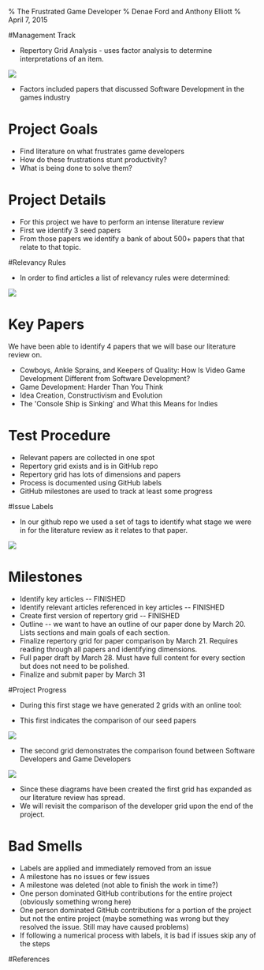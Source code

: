 % The Frustrated Game Developer
% Denae Ford and Anthony Elliott
% April 7, 2015

#Management Track

- Repertory Grid Analysis - uses factor analysis to determine interpretations of an item.

<img align=center src="../img/repgrid.png">

- Factors included papers that discussed Software Development in the games industry

# Project Goals

- Find literature on what frustrates game developers
- How do these frustrations stunt productivity?
- What is being done to solve them?


# Project Details

- For this project we have to perform an intense literature review
- First we identify 3 seed papers
- From those papers we identify a bank of about 500+ papers that that relate to that topic.

#Relevancy Rules 

- In order to find articles a list of relevancy rules were determined:

<img align=center src="../img/theprocess.png">

# Key Papers

We have been able to identify 4 papers that we will base our literature review on. 

- Cowboys, Ankle Sprains, and Keepers of Quality: How Is Video Game Development Different from Software Development?
- Game Development: Harder Than You Think
- Idea Creation, Constructivism and Evolution
- The 'Console Ship is Sinking' and What this Means for Indies

# Test Procedure

* Relevant papers are collected in one spot
* Repertory grid exists and is in GitHub repo
* Repertory grid has lots of dimensions and papers
* Process is documented using GitHub labels
* GitHub milestones are used to track at least some progress

#Issue Labels

- In our github repo we used a set of tags to identify what stage we were in for the literature review as it relates to that paper.

<img align=center src="../img/issuelabels.png">

# Milestones

* Identify key articles -- FINISHED
* Identify relevant articles referenced in key articles -- FINISHED
* Create first version of repertory grid -- FINISHED
* Outline -- we want to have an outline of our paper done by March 20. Lists sections and main goals of each section.
* Finalize repertory grid for paper comparison by March 21. Requires reading through all papers and identifying dimensions.
* Full paper draft by March 28. Must have full content for every section but does not need to be polished.
* Finalize and submit paper by March 31

#Project Progress

- During this first stage we have generated 2 grids with an online tool:

- This first indicates the comparison of our seed papers

<img align=center src="../img/CSC510Grid1.png">

- The second grid demonstrates the comparison found between Software Developers and Game Developers

<img align=center src="../img/CSC510Grid2.png">

- Since these diagrams have been created the first grid has expanded as our literature review has spread.
- We will revisit the comparison of the developer grid upon the end of the project.


# Bad Smells

* Labels are applied and immediately removed from an issue
* A milestone has no issues or few issues
* A milestone was deleted (not able to finish the work in time?)
* One person dominated GitHub contributions for the entire project (obviously something wrong here)
* One person dominated GitHub contributions for a portion of the project but not the entire project (maybe something was wrong but they resolved the issue. Still may have caused problems)
* If following a numerical process with labels, it is bad if issues skip any of the steps

#References





